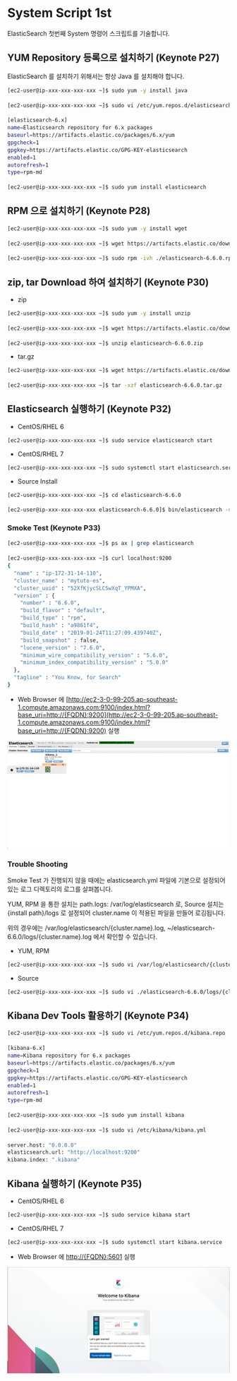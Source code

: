 # System Script 1st

ElasticSearch 첫번째 System 명령어 스크립트를 기술합니다.

## YUM Repository 등록으로 설치하기 (Keynote P27)
ElasticSearch 를 설치하기 위해서는 항상 Java 를 설치해야 합니다.

```bash
[ec2-user@ip-xxx-xxx-xxx-xxx ~]$ sudo yum -y install java

[ec2-user@ip-xxx-xxx-xxx-xxx ~]$ sudo vi /etc/yum.repos.d/elasticsearch.repo

[elasticsearch-6.x]
name=Elasticsearch repository for 6.x packages
baseurl=https://artifacts.elastic.co/packages/6.x/yum
gpgcheck=1
gpgkey=https://artifacts.elastic.co/GPG-KEY-elasticsearch
enabled=1
autorefresh=1
type=rpm-md

[ec2-user@ip-xxx-xxx-xxx-xxx ~]$ sudo yum install elasticsearch
```

## RPM 으로 설치하기 (Keynote P28)

```bash
[ec2-user@ip-xxx-xxx-xxx-xxx ~]$ sudo yum -y install wget

[ec2-user@ip-xxx-xxx-xxx-xxx ~]$ wget https://artifacts.elastic.co/downloads/elasticsearch/elasticsearch-6.6.0.rpm

[ec2-user@ip-xxx-xxx-xxx-xxx ~]$ sudo rpm -ivh ./elasticsearch-6.6.0.rpm
```

## zip, tar Download 하여 설치하기 (Keynote P30)

* zip
```bash
[ec2-user@ip-xxx-xxx-xxx-xxx ~]$ sudo yum -y install unzip

[ec2-user@ip-xxx-xxx-xxx-xxx ~]$ wget https://artifacts.elastic.co/downloads/elasticsearch/elasticsearch-6.6.0.zip

[ec2-user@ip-xxx-xxx-xxx-xxx ~]$ unzip elasticsearch-6.6.0.zip
```

* tar.gz
```bash
[ec2-user@ip-xxx-xxx-xxx-xxx ~]$ wget https://artifacts.elastic.co/downloads/elasticsearch/elasticsearch-6.6.0.tar.gz

[ec2-user@ip-xxx-xxx-xxx-xxx ~]$ tar -xzf elasticsearch-6.6.0.tar.gz
```

## Elasticsearch 실행하기 (Keynote P32)

* CentOS/RHEL 6
```bash
[ec2-user@ip-xxx-xxx-xxx-xxx ~]$ sudo service elasticsearch start
```

* CentOS/RHEL 7
```bash
[ec2-user@ip-xxx-xxx-xxx-xxx ~]$ sudo systemctl start elasticsearch.service
```

* Source Install
```bash
[ec2-user@ip-xxx-xxx-xxx-xxx ~]$ cd elasticsearch-6.6.0

[ec2-user@ip-xxx-xxx-xxx-xxx elasticsearch-6.6.0]$ bin/elasticsearch -d
```

### Smoke Test (Keynote P33)
```bash
[ec2-user@ip-xxx-xxx-xxx-xxx ~]$ ps ax | grep elasticsearch

[ec2-user@ip-xxx-xxx-xxx-xxx ~]$ curl localhost:9200
{
  "name" : "ip-172-31-14-110",
  "cluster_name" : "mytuto-es",
  "cluster_uuid" : "52XfKjycSLCSwXqT_YPMXA",
  "version" : {
    "number" : "6.6.0",
    "build_flavor" : "default",
    "build_type" : "rpm",
    "build_hash" : "a9861f4",
    "build_date" : "2019-01-24T11:27:09.439740Z",
    "build_snapshot" : false,
    "lucene_version" : "7.6.0",
    "minimum_wire_compatibility_version" : "5.6.0",
    "minimum_index_compatibility_version" : "5.0.0"
  },
  "tagline" : "You Know, for Search"
}
```

* Web Browser 에 [http://ec2-3-0-99-205.ap-southeast-1.compute.amazonaws.com:9100/index.html?base_uri=http://{FQDN}:9200](http://ec2-3-0-99-205.ap-southeast-1.compute.amazonaws.com:9100/index.html?base_uri=http://{FQDN}:9200) 실행

![Optional Text](image/es-head.png)

### Trouble Shooting
Smoke Test 가 진행되지 않을 때에는 elasticsearch.yml 파일에 기본으로 설정되어있는 로그 디렉토리의 로그를 살펴봅니다.

YUM, RPM 을 통한 설치는 path.logs: /var/log/elasticsearch 로, Source 설치는 {install path}/logs 로 설정되어 cluster.name 이 적용된 파일을 만들어 로깅됩니다.

위의 경우에는 /var/log/elasticsearch/{cluster.name}.log, ~/elasticsearch-6.6.0/logs/{cluster.name}.log 에서 확인할 수 있습니다.

* YUM, RPM 
```bash
[ec2-user@ip-xxx-xxx-xxx-xxx ~]$ sudo vi /var/log/elasticsearch/{cluster.name}.log
```

* Source
```bash
[ec2-user@ip-xxx-xxx-xxx-xxx ~]$ sudo vi ./elasticsearch-6.6.0/logs/{cluster.name}.log
```

## Kibana Dev Tools 활용하기 (Keynote P34)

```bash
[ec2-user@ip-xxx-xxx-xxx-xxx ~]$ sudo vi /etc/yum.repos.d/kibana.repo

[kibana-6.x]
name=Kibana repository for 6.x packages
baseurl=https://artifacts.elastic.co/packages/6.x/yum
gpgcheck=1
gpgkey=https://artifacts.elastic.co/GPG-KEY-elasticsearch
enabled=1
autorefresh=1
type=rpm-md

[ec2-user@ip-xxx-xxx-xxx-xxx ~]$ sudo yum install kibana

[ec2-user@ip-xxx-xxx-xxx-xxx ~]$ sudo vi /etc/kibana/kibana.yml

server.host: "0.0.0.0"
elasticsearch.url: "http://localhost:9200"
kibana.index: ".kibana"
```

## Kibana 실행하기 (Keynote P35)

* CentOS/RHEL 6
```bash
[ec2-user@ip-xxx-xxx-xxx-xxx ~]$ sudo service kibana start
```

* CentOS/RHEL 7
```bash
[ec2-user@ip-xxx-xxx-xxx-xxx ~]$ sudo systemctl start kibana.service
```

* Web Browser 에 [http://{FQDN}:5601](http://{FQDN}:5601) 실행

![Optional Text](image/kibana.png)


